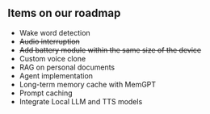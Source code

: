 ## Items on our roadmap

-   Wake word detection
-   ~~Audio interruption~~
-   ~~Add battery module within the same size of the device~~
-   Custom voice clone
-   RAG on personal documents
-   Agent implementation
-   Long-term memory cache with MemGPT
-   Prompt caching
-   Integrate Local LLM and TTS models
